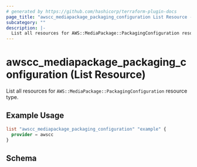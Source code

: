 ```yaml
---
# generated by https://github.com/hashicorp/terraform-plugin-docs
page_title: "awscc_mediapackage_packaging_configuration List Resource - terraform-provider-awscc"
subcategory: ""
description: |-
  List all resources for AWS::MediaPackage::PackagingConfiguration resource type.
---
```


# awscc_mediapackage_packaging_configuration (List Resource)

List all resources for `AWS::MediaPackage::PackagingConfiguration` resource type.

## Example Usage

```terraform
list "awscc_mediapackage_packaging_configuration" "example" {
  provider = awscc
}
```

<!-- schema generated by tfplugindocs -->
## Schema
